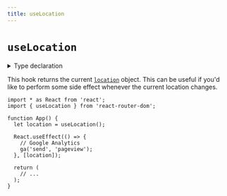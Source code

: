 ```yaml
---
title: useLocation
---
```


# `useLocation`

<details>
  <summary>Type declaration</summary>

```tsx
declare function useLocation(): Location;

  interface Location extends Path {
    state: any;
    key: Key;
    path: string; //Added path property to location interface
  }

  // Definition of the Path and Key interfaces 
  interface Path {
   pathname: string;
   search: string;
   hash: string;
  }

 interface Key {
  key: string;
 } 
```

</details>

This hook returns the current [`location`][location] object. This can be useful if you'd like to perform some side effect whenever the current location changes.

```tsx
import * as React from 'react';
import { useLocation } from 'react-router-dom';

function App() {
  let location = useLocation();

  React.useEffect(() => {
    // Google Analytics
    ga('send', 'pageview');
  }, [location]);

  return (
    // ...
  );
}
```
[location]: ../utils/location
